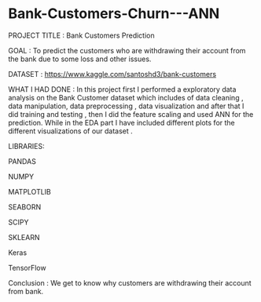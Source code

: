 # Bank-Customers-Churn---ANN

PROJECT TITLE : Bank Customers Prediction

GOAL : To predict the customers who are withdrawing their account from the bank due to some loss and other issues.

DATASET : https://www.kaggle.com/santoshd3/bank-customers

WHAT I HAD DONE : In this project first I performed a exploratory data analysis on the Bank Customer dataset which includes of data cleaning , data manipulation, data preprocessing , data visualization and after that I did training and testing , then I did the feature scaling and used ANN for the prediction. While in the EDA part I have included different plots for the different visualizations of our dataset .

LIBRARIES:

PANDAS

NUMPY

MATPLOTLIB

SEABORN

SCIPY

SKLEARN

Keras

TensorFlow

Conclusion : We get to know why customers are withdrawing their account from bank.

